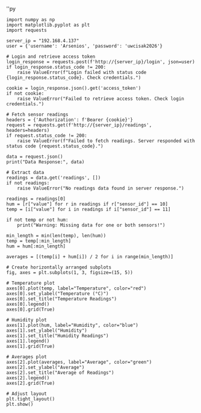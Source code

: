 ''py

    import numpy as np
    import matplotlib.pyplot as plt
    import requests
    
    server_ip = "192.168.4.137"
    user = {'username': 'Arsenios', 'password': 'uwcisak2026'}
    
    # Login and retrieve access token
    login_response = requests.post(f'http://{server_ip}/login', json=user)
    if login_response.status_code != 200:
        raise ValueError(f"Login failed with status code {login_response.status_code}. Check credentials.")
    
    cookie = login_response.json().get('access_token')
    if not cookie:
        raise ValueError("Failed to retrieve access token. Check login credentials.")
    
    # Fetch sensor readings
    headers = {'Authorization': f'Bearer {cookie}'}
    request = requests.get(f'http://{server_ip}/readings', headers=headers)
    if request.status_code != 200:
        raise ValueError(f"Failed to fetch readings. Server responded with status code {request.status_code}.")
    
    data = request.json()
    print("Data Response:", data)
    
    # Extract data
    readings = data.get('readings', [])
    if not readings:
        raise ValueError("No readings data found in server response.")
    
    readings = readings[0]
    hum = [r["value"] for r in readings if r["sensor_id"] == 10]
    temp = [i["value"] for i in readings if i["sensor_id"] == 11]
    
    if not temp or not hum:
        print("Warning: Missing data for one or both sensors!")
    
    min_length = min(len(temp), len(hum))
    temp = temp[:min_length]
    hum = hum[:min_length]
    
    averages = [(temp[i] + hum[i]) / 2 for i in range(min_length)]
    
    # Create horizontally arranged subplots
    fig, axes = plt.subplots(1, 3, figsize=(15, 5))
    
    # Temperature plot
    axes[0].plot(temp, label="Temperature", color="red")
    axes[0].set_ylabel("Temperature (°C)")
    axes[0].set_title("Temperature Readings")
    axes[0].legend()
    axes[0].grid(True)
    
    # Humidity plot
    axes[1].plot(hum, label="Humidity", color="blue")
    axes[1].set_ylabel("Humidity")
    axes[1].set_title("Humidity Readings")
    axes[1].legend()
    axes[1].grid(True)
    
    # Averages plot
    axes[2].plot(averages, label="Average", color="green")
    axes[2].set_ylabel("Average")
    axes[2].set_title("Average of Readings")
    axes[2].legend()
    axes[2].grid(True)
    
    # Adjust layout
    plt.tight_layout()
    plt.show()
